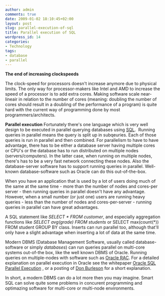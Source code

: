 ```yaml
---
author: admin
comments: true
date: 2009-01-02 18:10:45+02:00
layout: post
slug: parallel-execution-of-sql
title: Parallel execution of SQL
wordpress_id: 14
categories:
- Technology
tags:
- database
- parallel
---
```


**The end of increasing clockspeeds**

The clock-speed for processors doesn't increase anymore due to physical limits. The only way for processor-makers like Intel and AMD to increase the speed of a processor is to add extra cores. Making software scale near-lineair in relation to the number of cores (meaning: doubling the number of cores should result in a doubling of the performance of a program) is quite hard with the current way of programming done by most programmers/architects.

**Parallel execution**
Fortunately there's one language which is very well design to be executed in parallel querying databases using [SQL](http://www.tar.hu/sqlbible/sqlbible0014.html).  Running queries in parallel means the query is split up in subqeuries. Each of those queries is run in parallel and then combined.
For parallelism to have to have advantage, there has to be either a database server having multiple cores or CPU's or the database has to run distributed on multiple nodes (servers/computers). In the latter case, when running on multiple nodes, there's has to be a very fast network connecting these nodes. Also the database-server software has to support running queries in parallel. Well-known database-software such as Oracle can do this out-of-the-box.

When you have an application that is used by a lot of users doing much of the same at the same time - more than the number of nodes and cores-per server - then running queries in parallel doesn't have any advantage.  However, when a small number (or just one) users are running heavy queries - less than the number of nodes and cores-per-server - running queries in parallel can have great advantages.

A SQL statement like _SELECT * FROM customer_, and especially aggregation functions like _SELECT avg(grade) FROM students_ or SELECT max(count(*)) FROM student GROUP BY class. Inserts can run parallel too, although that'll only have a slight advantage when inserting a lot of data at the same time.

Modern DBMS (Database Management Software, usually called database-software or simply _databases_) can run queries parallel on multi-core systems out-of-the box, like the well known DBMS of Oracle. Running queries on multiple-nodes with software such as [Oracle RAC](http://en.wikipedia.org/wiki/Oracle_RAC). For a detailed explanation on parallel execution in Oracle see the whitepaper [Oracle SQL Parallel Execution](http://www.oracle.com/technology/products/bi/db/11g/pdf/twp_bidw_parallel_execution_11gr1.pdf) , or a posting of  [Don Burleson](http://www.dba-oracle.com/t_opq_parallel_query.htm) for a short explanation.

In short, a modern DBMS can do a lot more then you may imagine. Smart SQL can solve quite some problems in concurent programming and optimazing software for multi-core or multi-node environments.

